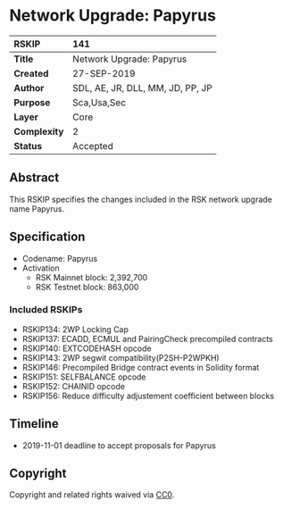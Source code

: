 # Network Upgrade: Papyrus

|RSKIP          |141           |
| :------------ |:-------------|
|**Title**      |Network Upgrade: Papyrus |
|**Created**    |27-SEP-2019 |
|**Author**     |SDL, AE, JR, DLL, MM, JD, PP, JP |
|**Purpose**    |Sca,Usa,Sec |
|**Layer**      |Core |
|**Complexity** |2 |
|**Status**     |Accepted |

## Abstract

This RSKIP specifies the changes included in the RSK network upgrade name Papyrus.

## Specification

- Codename: Papyrus
- Activation 
	- RSK Mainnet block: 2,392,700
	- RSK Testnet block: 863,000

### Included RSKIPs

- RSKIP134: 2WP Locking Cap
- RSKIP137: ECADD, ECMUL and PairingCheck precompiled contracts
- RSKIP140: EXTCODEHASH opcode
- RSKIP143: 2WP segwit compatibility(P2SH-P2WPKH)
- RSKIP146: Precompiled Bridge contract events in Solidity format
- RSKIP151: SELFBALANCE opcode
- RSKIP152: CHAINID opcode
- RSKIP156: Reduce difficulty adjustement coefficient between blocks

## Timeline

* 2019-11-01 deadline to accept proposals for Papyrus

## Copyright

Copyright and related rights waived via [CC0](https://creativecommons.org/publicdomain/zero/1.0/).
